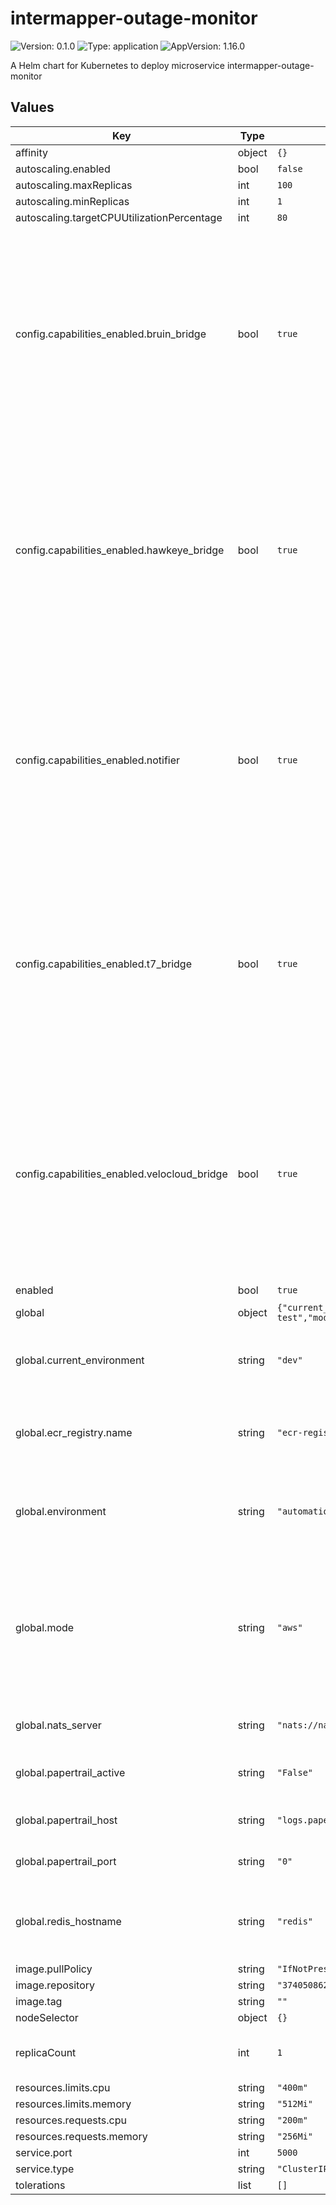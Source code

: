 # intermapper-outage-monitor

![Version: 0.1.0](https://img.shields.io/badge/Version-0.1.0-informational?style=flat-square) ![Type: application](https://img.shields.io/badge/Type-application-informational?style=flat-square) ![AppVersion: 1.16.0](https://img.shields.io/badge/AppVersion-1.16.0-informational?style=flat-square)

A Helm chart for Kubernetes to deploy microservice intermapper-outage-monitor

## Values

| Key | Type | Default | Description |
|-----|------|---------|-------------|
| affinity | object | `{}` |  |
| autoscaling.enabled | bool | `false` |  |
| autoscaling.maxReplicas | int | `100` |  |
| autoscaling.minReplicas | int | `1` |  |
| autoscaling.targetCPUUtilizationPercentage | int | `80` |  |
| config.capabilities_enabled.bruin_bridge | bool | `true` | Indicate is bruin-bridge is going to be activated. If it is true an initContainer will be created in the tnba-monitor deployment that will wait until the bruin-bridge service responds correctly to healthcheck calls. |
| config.capabilities_enabled.hawkeye_bridge | bool | `true` | Indicate is hawkeye-bridge is going to be activated. If it is true an initContainer will be created in the tnba-monitor deployment that will wait until the hawkeye-bridge service responds correctly to healthcheck calls. |
| config.capabilities_enabled.notifier | bool | `true` | Indicate is notifier is going to be activated. If it is true an initContainer will be created in the tnba-monitor deployment that will wait until the notifier service responds correctly to healthcheck calls. |
| config.capabilities_enabled.t7_bridge | bool | `true` | Indicate is t8-bridge is going to be activated. If it is true an initContainer will be created in the tnba-monitor deployment that will wait until the t7-bridge service responds correctly to healthcheck calls. |
| config.capabilities_enabled.velocloud_bridge | bool | `true` | Indicate is velocloud-bridge is going to be activated. If it is true an initContainer will be created in the tnba-monitor deployment that will wait until the velocloud-bridge service responds correctly to healthcheck calls. |
| enabled | bool | `true` |  |
| global | object | `{"current_environment":"dev","ecr_registry":{"name":"ecr-registry"},"environment":"automation-test","mode":"aws","nats_server":"nats://nats:4222","papertrail_active":"False","papertrail_host":"logs.papertrailapp.com","papertrail_port":"0","redis_hostname":"redis"}` | Global configuration |
| global.current_environment | string | `"dev"` | Name of environment for EKS cluster and network resources |
| global.ecr_registry.name | string | `"ecr-registry"` | Name of the imagePullSecret created to access the images stored in ECR. |
| global.environment | string | `"automation-test"` | Name of environment for helm charts and redis elasticaches used |
| global.mode | string | `"aws"` | Indicates if the helm chart will be displayed in an aws or local environment, in case it is local, a specific imagePullSecret will be used to access the images stored in ECR. |
| global.nats_server | string | `"nats://nats:4222"` | NATS cluster endpoint used by bruin-bridge |
| global.papertrail_active | string | `"False"` | Indicates if the logs will be sent to papertrail or not. |
| global.papertrail_host | string | `"logs.papertrailapp.com"` | Papertrail host to which the logs will be sent |
| global.papertrail_port | string | `"0"` | Papertrail port to which the logs will be sent |
| global.redis_hostname | string | `"redis"` | Redis Hostname used to store heavy NATS messages (>1MB) |
| image.pullPolicy | string | `"IfNotPresent"` |  |
| image.repository | string | `"374050862540.dkr.ecr.us-east-1.amazonaws.com/intermapper-outage-monitor"` |  |
| image.tag | string | `""` |  |
| nodeSelector | object | `{}` |  |
| replicaCount | int | `1` | Number of intermapper-outage-monitor pods |
| resources.limits.cpu | string | `"400m"` |  |
| resources.limits.memory | string | `"512Mi"` |  |
| resources.requests.cpu | string | `"200m"` |  |
| resources.requests.memory | string | `"256Mi"` |  |
| service.port | int | `5000` |  |
| service.type | string | `"ClusterIP"` |  |
| tolerations | list | `[]` |  |

